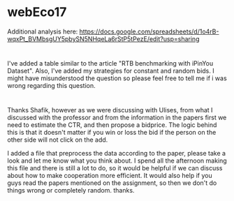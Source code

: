 # webEco17

Additional analysis here: https://docs.google.com/spreadsheets/d/1o4rB-wqxPt_BVMbsgUY5pbySN5NHqeLa6rStP5tPezE/edit?usp=sharing


#
I've added a table similar to the article "RTB benchmarking with iPinYou Dataset". Also, I've added my strategies for constant and random bids. I might have misunderstood the question so please feel free to tell me if i was wrong regarding this question. 

# 
Thanks Shafik, however as we were discussing with Ulises, from what I discussed with the professor and from the information in the papers first we need to estimate the CTR, and then propose a bidprice. The logic behind this is that it doesn't matter if you win or loss the bid if the person on the other side will not click on the add. 

I added a file that preprocess the data according to the paper, please take a look and let me know what you think about. I spend all the afternoon making this file and there is still a lot to do, so it would be helpful if we can discuss about how to make cooperation more efficient. It would also help if you guys read the papers mentioned on the assignment, so then we don't do things wrong or completely random. thanks.

